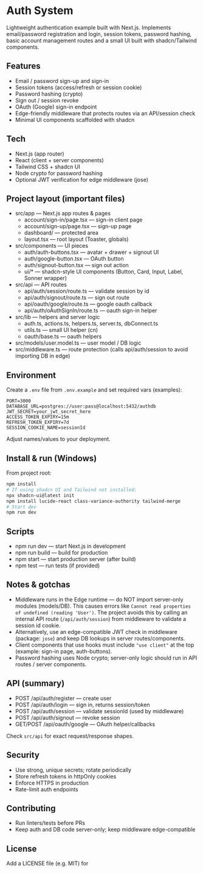 # Auth System

Lightweight authentication example built with Next.js. Implements email/password registration and login, session tokens, password hashing, basic account management routes and a small UI built with shadcn/Tailwind components.

## Features
- Email / password sign-up and sign-in
- Session tokens (access/refresh or session cookie)
- Password hashing (crypto)
- Sign out / session revoke
- OAuth (Google) sign-in endpoint
- Edge-friendly middleware that protects routes via an API/session check
- Minimal UI components scaffolded with shadcn

## Tech
- Next.js (app router)
- React (client + server components)
- Tailwind CSS + shadcn UI
- Node crypto for password hashing
- Optional JWT verification for edge middleware (jose)

## Project layout (important files)
- src/app — Next.js app routes & pages
  - account/sign-in/page.tsx — sign-in client page
  - account/sign-up/page.tsx — sign-up page
  - dashboard/ — protected area
  - layout.tsx — root layout (Toaster, globals)
- src/components — UI pieces
  - auth/auth-buttons.tsx — avatar + drawer + signout UI
  - auth/google-button.tsx — OAuth button
  - auth/signout-button.tsx — sign out action
  - ui/* — shadcn-style UI components (Button, Card, Input, Label, Sonner wrapper)
- src/api — API routes
  - api/auth/session/route.ts — validate session by id
  - api/auth/signout/route.ts — sign out route
  - api/oauth/google/route.ts — google oauth callback
  - api/auth/oAuthSignIn/route.ts — oauth sign-in helper
- src/lib — helpers and server logic
  - auth.ts, actions.ts, helpers.ts, server.ts, dbConnect.ts
  - utils.ts — small UI helper (cn)
  - oauth/base.ts — oauth helpers
- src/models/user.model.ts — user model / DB logic
- src/middleware.ts — route protection (calls api/auth/session to avoid importing DB in edge)

## Environment
Create a `.env` file from `.env.example` and set required vars (examples):
```
PORT=3000
DATABASE_URL=postgres://user:pass@localhost:5432/authdb
JWT_SECRET=your_jwt_secret_here
ACCESS_TOKEN_EXPIRY=15m
REFRESH_TOKEN_EXPIRY=7d
SESSION_COOKIE_NAME=sessionId
```

Adjust names/values to your deployment.

## Install & run (Windows)
From project root:
```powershell
npm install
# If using shadcn UI and Tailwind not installed:
npx shadcn-ui@latest init
npm install lucide-react class-variance-authority tailwind-merge
# Start dev
npm run dev
```

## Scripts
- npm run dev — start Next.js in development
- npm run build — build for production
- npm start — start production server (after build)
- npm test — run tests (if provided)

## Notes & gotchas
- Middleware runs in the Edge runtime — do NOT import server-only modules (models/DB). This causes errors like `Cannot read properties of undefined (reading 'User')`. The project avoids this by calling an internal API route (`/api/auth/session`) from middleware to validate a session id cookie.
- Alternatively, use an edge-compatible JWT check in middleware (package: `jose`) and keep DB lookups in server routes/components.
- Client components that use hooks must include `"use client"` at the top (example: sign-in page, auth-buttons).
- Password hashing uses Node crypto; server-only logic should run in API routes / server components.

## API (summary)
- POST /api/auth/register — create user
- POST /api/auth/login — sign in, returns session/token
- POST /api/auth/session — validate sessionId (used by middleware)
- POST /api/auth/signout — revoke session
- GET/POST /api/oauth/google — OAuth helper/callbacks

Check `src/api` for exact request/response shapes.

## Security
- Use strong, unique secrets; rotate periodically
- Store refresh tokens in httpOnly cookies
- Enforce HTTPS in production
- Rate-limit auth endpoints

## Contributing
- Run linters/tests before PRs
- Keep auth and DB code server-only; keep middleware edge-compatible

## License
Add a LICENSE file (e.g. MIT) for